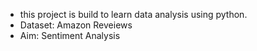- this project is build to learn data analysis using python. 
- Dataset: Amazon Reveiews 
- Aim: Sentiment Analysis